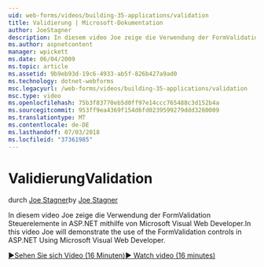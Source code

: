 ```yaml
---
uid: web-forms/videos/building-35-applications/validation
title: Validierung | Microsoft-Dokumentation
author: JoeStagner
description: In diesem video Joe zeige die Verwendung der FormValidation Steuerelemente in ASP.NET mithilfe von Microsoft Visual Web Developer.
ms.author: aspnetcontent
manager: wpickett
ms.date: 06/04/2009
ms.topic: article
ms.assetid: 9b9eb93d-19c6-4933-ab5f-826b427a9ad0
ms.technology: dotnet-webforms
msc.legacyurl: /web-forms/videos/building-35-applications/validation
msc.type: video
ms.openlocfilehash: 75b3f83770eb5d0ff97e14ccc765488c3d152b4a
ms.sourcegitcommit: 953ff9ea4369f154d6fd0239599279ddd3280009
ms.translationtype: MT
ms.contentlocale: de-DE
ms.lasthandoff: 07/03/2018
ms.locfileid: "37361985"
---
```

<a name="validation"></a><span data-ttu-id="bcf2e-103">Validierung</span><span class="sxs-lookup"><span data-stu-id="bcf2e-103">Validation</span></span>
====================
<span data-ttu-id="bcf2e-104">durch [Joe Stagner](https://github.com/JoeStagner)</span><span class="sxs-lookup"><span data-stu-id="bcf2e-104">by [Joe Stagner](https://github.com/JoeStagner)</span></span>

<span data-ttu-id="bcf2e-105">In diesem video Joe zeige die Verwendung der FormValidation Steuerelemente in ASP.NET mithilfe von Microsoft Visual Web Developer.</span><span class="sxs-lookup"><span data-stu-id="bcf2e-105">In this video Joe will demonstrate the use of the FormValidation controls in ASP.NET Using Microsoft Visual Web Developer.</span></span>

[<span data-ttu-id="bcf2e-106">&#9654;Sehen Sie sich Video (16 Minuten)</span><span class="sxs-lookup"><span data-stu-id="bcf2e-106">&#9654; Watch video (16 minutes)</span></span>](https://channel9.msdn.com/Blogs/ASP-NET-Site-Videos/validation)
